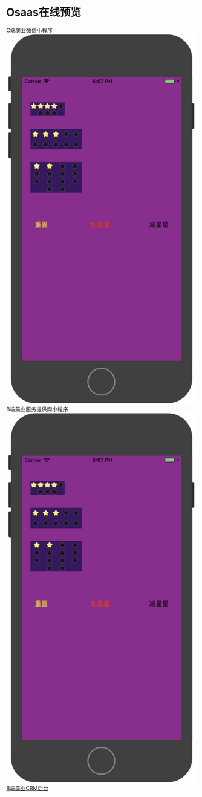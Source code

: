 # Osaas在线预览
C端美业微信小程序
![Alt text](https://github.com/weiman152/StarsView/blob/master/ScreenShots/1.png)
B端美业服务提供商小程序
![Alt text](https://github.com/weiman152/StarsView/blob/master/ScreenShots/1.png)
[B端美业CRM后台](https://test.wanwuyoulian.com)




